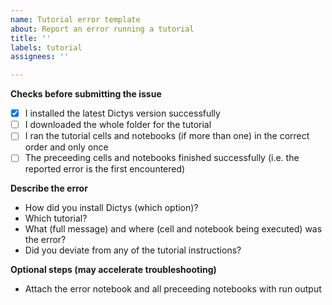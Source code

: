 ```yaml
---
name: Tutorial error template
about: Report an error running a tutorial
title: ''
labels: tutorial
assignees: ''

---
```


**Checks before submitting the issue**
* [x] I installed the latest Dictys version successfully
* [ ] I downloaded the whole folder for the tutorial
* [ ] I ran the tutorial cells and notebooks (if more than one) in the correct order and only once
* [ ] The preceeding cells and notebooks finished successfully (i.e. the reported error is the first encountered)

**Describe the error**
* How did you install Dictys (which option)?
* Which tutorial?
* What (full message) and where (cell and notebook being executed) was the error?
* Did you deviate from any of the tutorial instructions?

**Optional steps (may accelerate troubleshooting)**
* Attach the error notebook and all preceeding notebooks with run output
